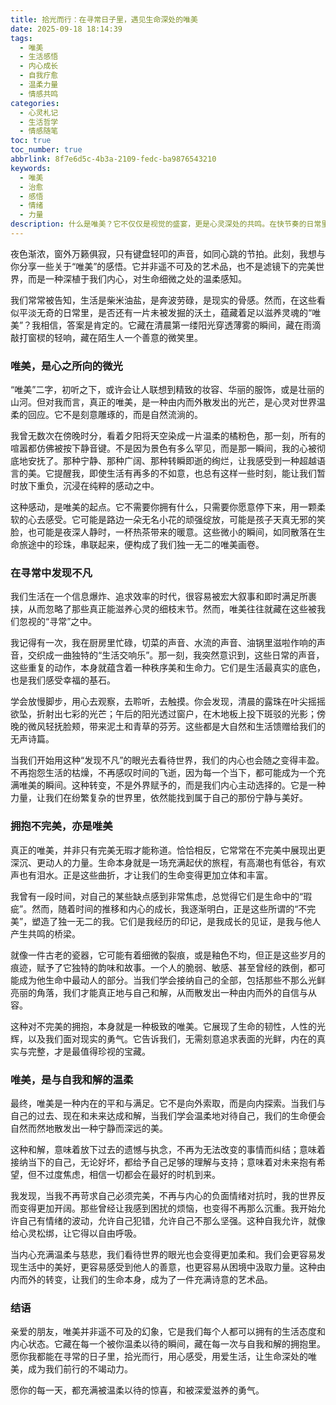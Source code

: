 ```yaml
---
title: 拾光而行：在寻常日子里，遇见生命深处的唯美
date: 2025-09-18 18:14:39
tags:
  - 唯美
  - 生活感悟
  - 内心成长
  - 自我疗愈
  - 温柔力量
  - 情感共鸣
categories:
  - 心灵札记
  - 生活哲学
  - 情感随笔
toc: true
toc_number: true
abbrlink: 8f7e6d5c-4b3a-2109-fedc-ba9876543210
keywords:
  - 唯美
  - 治愈
  - 感悟
  - 情绪
  - 力量
description: 什么是唯美？它不仅仅是视觉的盛宴，更是心灵深处的共鸣。在快节奏的日常里，我们常常忽略了那些细微却动人的瞬间。本文将带你一同探索，如何在平凡生活中，用温柔的目光捕捉那些转瞬即逝的美好，如何从内心深处滋养出一种对生命的热爱与感知，让每一个呼吸都充满诗意，让每一次心跳都成为对美好的回应。
---
```


夜色渐浓，窗外万籁俱寂，只有键盘轻叩的声音，如同心跳的节拍。此刻，我想与你分享一些关于“唯美”的感悟。它并非遥不可及的艺术品，也不是滤镜下的完美世界，而是一种深植于我们内心，对生命细微之处的温柔感知。

我们常常被告知，生活是柴米油盐，是奔波劳碌，是现实的骨感。然而，在这些看似平淡无奇的日常里，是否还有一片未被发掘的沃土，蕴藏着足以滋养灵魂的“唯美”？我相信，答案是肯定的。它藏在清晨第一缕阳光穿透薄雾的瞬间，藏在雨滴敲打窗棂的轻响，藏在陌生人一个善意的微笑里。

### 唯美，是心之所向的微光

“唯美”二字，初听之下，或许会让人联想到精致的妆容、华丽的服饰，或是壮丽的山河。但对我而言，真正的唯美，是一种由内而外散发出的光芒，是心灵对世界温柔的回应。它不是刻意雕琢的，而是自然流淌的。

我曾无数次在傍晚时分，看着夕阳将天空染成一片温柔的橘粉色，那一刻，所有的喧嚣都仿佛被按下静音键。不是因为景色有多么罕见，而是那一瞬间，我的心被彻底地安抚了。那种宁静、那种广阔、那种转瞬即逝的绚烂，让我感受到一种超越语言的美。它提醒我，即使生活有再多的不如意，也总有这样一些时刻，能让我们暂时放下重负，沉浸在纯粹的感动之中。

这种感动，是唯美的起点。它不需要你拥有什么，只需要你愿意停下来，用一颗柔软的心去感受。它可能是路边一朵无名小花的顽强绽放，可能是孩子天真无邪的笑脸，也可能是夜深人静时，一杯热茶带来的暖意。这些微小的瞬间，如同散落在生命旅途中的珍珠，串联起来，便构成了我们独一无二的唯美画卷。

### 在寻常中发现不凡

我们生活在一个信息爆炸、追求效率的时代，很容易被宏大叙事和即时满足所裹挟，从而忽略了那些真正能滋养心灵的细枝末节。然而，唯美往往就藏在这些被我们忽视的“寻常”之中。

我记得有一次，我在厨房里忙碌，切菜的声音、水流的声音、油锅里滋啦作响的声音，交织成一曲独特的“生活交响乐”。那一刻，我突然意识到，这些日常的声音，这些重复的动作，本身就蕴含着一种秩序美和生命力。它们是生活最真实的底色，也是我们感受幸福的基石。

学会放慢脚步，用心去观察，去聆听，去触摸。你会发现，清晨的露珠在叶尖摇摇欲坠，折射出七彩的光芒；午后的阳光透过窗户，在木地板上投下斑驳的光影；傍晚的微风轻抚脸颊，带来泥土和青草的芬芳。这些都是大自然和生活馈赠给我们的无声诗篇。

当我们开始用这种“发现不凡”的眼光去看待世界，我们的内心也会随之变得丰盈。不再抱怨生活的枯燥，不再感叹时间的飞逝，因为每一个当下，都可能成为一个充满唯美的瞬间。这种转变，不是外界赋予的，而是我们内心主动选择的。它是一种力量，让我们在纷繁复杂的世界里，依然能找到属于自己的那份宁静与美好。

### 拥抱不完美，亦是唯美

真正的唯美，并非只有完美无瑕才能称道。恰恰相反，它常常在不完美中展现出更深沉、更动人的力量。生命本身就是一场充满起伏的旅程，有高潮也有低谷，有欢声也有泪水。正是这些曲折，才让我们的生命变得更加立体和丰富。

我曾有一段时间，对自己的某些缺点感到非常焦虑，总觉得它们是生命中的“瑕疵”。然而，随着时间的推移和内心的成长，我逐渐明白，正是这些所谓的“不完美”，塑造了独一无二的我。它们是我经历的印记，是我成长的见证，是我与他人产生共鸣的桥梁。

就像一件古老的瓷器，它可能有着细微的裂痕，或是釉色不均，但正是这些岁月的痕迹，赋予了它独特的韵味和故事。一个人的脆弱、敏感、甚至曾经的跌倒，都可能成为他生命中最动人的部分。当我们学会接纳自己的全部，包括那些不那么光鲜亮丽的角落，我们才能真正地与自己和解，从而散发出一种由内而外的自信与从容。

这种对不完美的拥抱，本身就是一种极致的唯美。它展现了生命的韧性，人性的光辉，以及我们面对现实的勇气。它告诉我们，无需刻意追求表面的光鲜，内在的真实与完整，才是最值得珍视的宝藏。

### 唯美，是与自我和解的温柔

最终，唯美是一种内在的平和与满足。它不是向外索取，而是向内探索。当我们与自己的过去、现在和未来达成和解，当我们学会温柔地对待自己，我们的生命便会自然而然地散发出一种宁静而深远的美。

这种和解，意味着放下过去的遗憾与执念，不再为无法改变的事情而纠结；意味着接纳当下的自己，无论好坏，都给予自己足够的理解与支持；意味着对未来抱有希望，但不过度焦虑，相信一切都会在最好的时机到来。

我发现，当我不再苛求自己必须完美，不再与内心的负面情绪对抗时，我的世界反而变得更加开阔。那些曾经让我感到困扰的烦恼，也变得不再那么沉重。我开始允许自己有情绪的波动，允许自己犯错，允许自己不那么坚强。这种自我允许，就像给心灵松绑，让它得以自由呼吸。

当内心充满温柔与慈悲，我们看待世界的眼光也会变得更加柔和。我们会更容易发现生活中的美好，更容易感受到他人的善意，也更容易从困境中汲取力量。这种由内而外的转变，让我们的生命本身，成为了一件充满诗意的艺术品。

### 结语

亲爱的朋友，唯美并非遥不可及的幻象，它是我们每个人都可以拥有的生活态度和内心状态。它藏在每一个被你温柔以待的瞬间，藏在每一次与自我和解的拥抱里。愿你我都能在寻常的日子里，拾光而行，用心感受，用爱生活，让生命深处的唯美，成为我们前行的不竭动力。

愿你的每一天，都充满被温柔以待的惊喜，和被深爱滋养的勇气。
